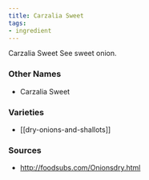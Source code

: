 ```yaml
---
title: Carzalia Sweet
tags:
- ingredient
---
```

Carzalia Sweet See sweet onion.

### Other Names

* Carzalia Sweet

### Varieties

* [[dry-onions-and-shallots]]

### Sources
* http://foodsubs.com/Onionsdry.html
